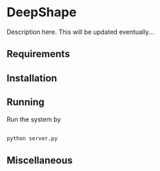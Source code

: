 # DeepShape

Description here. This will be updated eventually...

## Requirements 

## Installation 

## Running

Run the system by 
```bash

python server.py
```

## Miscellaneous 